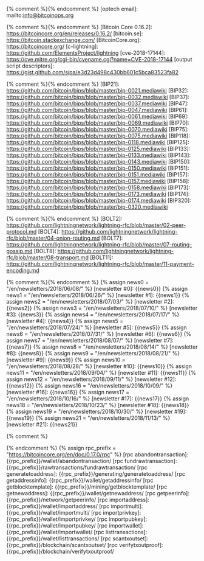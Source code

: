 {% comment %}<!-- internal site links, alphabetical order -->{% endcomment %}
[optech email]: mailto:info@bitcoinops.org

{% comment %}<!-- reused (or likely to be reused) external links, alphabetical order -->{% endcomment %}
[Bitcoin Core 0.16.2]: https://bitcoincore.org/en/releases/0.16.2/
[bitcoin.se]: https://bitcoin.stackexchange.com/
[BitcoinCore.org]: https://bitcoincore.org/
[c-lightning]: https://github.com/ElementsProject/lightning
[cve-2018-17144]: https://cve.mitre.org/cgi-bin/cvename.cgi?name=CVE-2018-17144
[output script descriptors]: https://gist.github.com/sipa/e3d23d498c430bb601c5bca83523fa82

{% comment %}<!-- BIPs in order lowest to highest -->{% endcomment %}
[BIP21]: https://github.com/bitcoin/bips/blob/master/bip-0021.mediawiki
[BIP32]: https://github.com/bitcoin/bips/blob/master/bip-0032.mediawiki
[BIP37]: https://github.com/bitcoin/bips/blob/master/bip-0037.mediawiki
[BIP47]: https://github.com/bitcoin/bips/blob/master/bip-0047.mediawiki
[BIP61]: https://github.com/bitcoin/bips/blob/master/bip-0061.mediawiki
[BIP69]: https://github.com/bitcoin/bips/blob/master/bip-0069.mediawiki
[BIP70]: https://github.com/bitcoin/bips/blob/master/bip-0070.mediawiki
[BIP75]: https://github.com/bitcoin/bips/blob/master/bip-0075.mediawiki
[BIP118]: https://github.com/bitcoin/bips/blob/master/bip-0118.mediawiki
[BIP125]: https://github.com/bitcoin/bips/blob/master/bip-0125.mediawiki
[BIP133]: https://github.com/bitcoin/bips/blob/master/bip-0133.mediawiki
[BIP143]: https://github.com/bitcoin/bips/blob/master/bip-0143.mediawiki
[BIP150]: https://github.com/bitcoin/bips/blob/master/bip-0150.mediawiki
[BIP151]: https://github.com/bitcoin/bips/blob/master/bip-0151.mediawiki
[BIP157]: https://github.com/bitcoin/bips/blob/master/bip-0157.mediawiki
[BIP158]: https://github.com/bitcoin/bips/blob/master/bip-0158.mediawiki
[BIP173]: https://github.com/bitcoin/bips/blob/master/bip-0173.mediawiki
[BIP174]: https://github.com/bitcoin/bips/blob/master/bip-0174.mediawiki
[BIP320]: https://github.com/bitcoin/bips/blob/master/bip-0320.mediawiki

{% comment %}<!-- BOLTs in order lowest to highest -->{% endcomment %}
[BOLT2]: https://github.com/lightningnetwork/lightning-rfc/blob/master/02-peer-protocol.md
[BOLT4]: https://github.com/lightningnetwork/lightning-rfc/blob/master/04-onion-routing.md
[BOLT7]: https://github.com/lightningnetwork/lightning-rfc/blob/master/07-routing-gossip.md
[BOLT8]: https://github.com/lightningnetwork/lightning-rfc/blob/master/08-transport.md
[BOLT11]: https://github.com/lightningnetwork/lightning-rfc/blob/master/11-payment-encoding.md

{% comment %}<!-- old newsletters (variables & links) in date order earliest to latest -->{% endcomment %}
{% assign news0 = "/en/newsletters/2018/06/08/" %}
[newsletter #0]: {{news0}}
{% assign news1 = "/en/newsletters/2018/06/26/" %}
[newsletter #1]: {{news1}}
{% assign news2 = "/en/newsletters/2018/07/03/" %}
[newsletter #2]: {{news2}}
{% assign news3 = "/en/newsletters/2018/07/10/" %}
[newsletter #3]: {{news3}}
{% assign news4 = "/en/newsletters/2018/07/17/" %}
[newsletter #4]: {{news4}}
{% assign news5 = "/en/newsletters/2018/07/24/" %}
[newsletter #5]: {{news5}}
{% assign news6 = "/en/newsletters/2018/07/31/" %}
[newsletter #6]: {{news6}}
{% assign news7 = "/en/newsletters/2018/08/07/" %}
[newsletter #7]: {{news7}}
{% assign news8 = "/en/newsletters/2018/08/14/" %}
[newsletter #8]: {{news8}}
{% assign news9 = "/en/newsletters/2018/08/21/" %}
[newsletter #9]: {{news9}}
{% assign news10 = "/en/newsletters/2018/08/28/" %}
[newsletter #10]: {{news10}}
{% assign news11 = "/en/newsletters/2018/09/04/" %}
[newsletter #11]: {{news11}}
{% assign news12 = "/en/newsletters/2018/09/11/" %}
[newsletter #12]: {{news12}}
{% assign news16 = "/en/newsletters/2018/10/09/" %}
[newsletter #16]: {{news16}}
{% assign news17 = "/en/newsletters/2018/10/16/" %}
[newsletter #17]: {{news17}}
{% assign news18 = "/en/newsletters/2018/10/23/" %}
[newsletter #18]: {{news18}}
{% assign news19 = "/en/newsletters/2018/10/30/" %}
[newsletter #19]: {{news19}}
{% assign news21 = "/en/newsletters/2018/11/13/" %}
[newsletter #21]: {{news21}}

{% comment %}
<!--REQUIRES PERIODIC UPDATE: update rpc_version below to latest
version of BitcoinCore.org's RPC docs-->
{% endcomment %}
{% assign rpc_prefix = "https://bitcoincore.org/en/doc/0.17.0/rpc" %}
[rpc abandontransaction]: {{rpc_prefix}}/wallet/abandontransaction/
[rpc fundrawtransaction]: {{rpc_prefix}}/rawtransactions/fundrawtransaction/
[rpc generatetoaddress]: {{rpc_prefix}}/generating/generatetoaddress/
[rpc getaddressinfo]: {{rpc_prefix}}/wallet/getaddressinfo/
[rpc getblocktemplate]: {{rpc_prefix}}/mining/getblocktemplate/
[rpc getnewaddress]: {{rpc_prefix}}/wallet/getnewaddress/
[rpc getpeerinfo]: {{rpc_prefix}}/network/getpeerinfo/
[rpc importaddress]:   {{rpc_prefix}}/wallet/importaddress/
[rpc importmulti]:   {{rpc_prefix}}/wallet/importmulti/
[rpc importprivkey]:   {{rpc_prefix}}/wallet/importprivkey/
[rpc importpubkey]:   {{rpc_prefix}}/wallet/importpubkey/
[rpc importwallet]:   {{rpc_prefix}}/wallet/importwallet/
[rpc listtransactions]: {{rpc_prefix}}/wallet/listtransactions/
[rpc scantxoutset]:   {{rpc_prefix}}/blockchain/scantxoutset/
[rpc verifytxoutproof]:   {{rpc_prefix}}/blockchain/verifytxoutproof/
